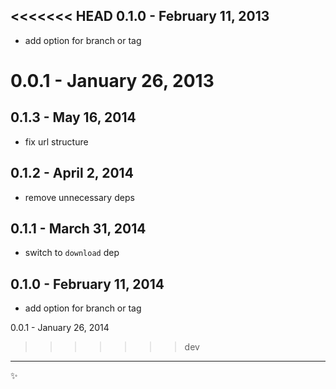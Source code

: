 
<<<<<<< HEAD
0.1.0 - February 11, 2013
-------------------------
* add option for branch or tag

0.0.1 - January 26, 2013
=======
0.1.3 - May 16, 2014
--------------------
* fix url structure

0.1.2 - April 2, 2014
---------------------
* remove unnecessary deps

0.1.1 - March 31, 2014
----------------------
* switch to `download` dep

0.1.0 - February 11, 2014
-------------------------
* add option for branch or tag

0.0.1 - January 26, 2014
>>>>>>> dev
------------------------
:sparkles: